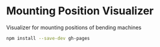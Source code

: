# Mounting Position Visualizer

Visualizer for mounting positions of bending machines

```sh
npm install --save-dev gh-pages
```